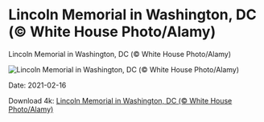 # Lincoln Memorial in Washington, DC (© White House Photo/Alamy)

Lincoln Memorial in Washington, DC (© White House Photo/Alamy)

![Lincoln Memorial in Washington, DC (© White House Photo/Alamy)](https://bing.com/th?id=OHR.Lincoln50MoWA_EN-US4174714087_UHD.jpg&w=1024&h=576)

Date: 2021-02-16

Download 4k: [Lincoln Memorial in Washington, DC (© White House Photo/Alamy)](https://bing.com/th?id=OHR.Lincoln50MoWA_EN-US4174714087_UHD.jpg)

